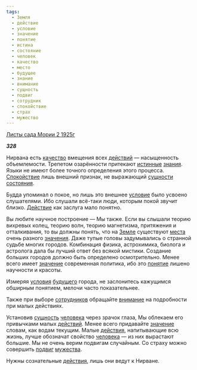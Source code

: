 ```yaml
---
tags:
  - Земля
  - действие
  - условие
  - значение
  - понятие
  - истина
  - состояние
  - человек
  - качество
  - место
  - будущее
  - знание
  - внимание
  - сущность
  - подвиг
  - сотрудник
  - спокойствие
  - страх
  - мужество
---
```

[Листы сада Мории 2 1925г](https://127.0.0.1:4002/agni/1925)

___328___

Нирвана есть [качество](../../../tags/#качество) вмещения всех [действий](../../../tags/#действие) — насыщенность объемлемости. Трепетом озарённости притекают [истинные](../../../tags/#истина) [знания](../../../tags/#знание). Языки не имеют более точного определения этого процесса. [Спокойствие](../../../tags/#спокойствие) лишь внешний признак, не выражающий [сущности](../../../tags/#[сущность](../../../tags/#сущность)) [состояния](../../../tags/#состояние).   

Будда упоминал о покое, но лишь это внешнее [условие](../../../tags/#условие) было усвоено слушателями. Ибо слушали всё-таки люди, которым покой звучит близко. [Действие](../../../tags/#действие) как заслуга мало понятно.   

Вы любите научное построение — Мы также. Если вы слышали теорию вихревых колец, теорию волн, теорию магнетизма, притяжения и отталкивания, то вы должны понять, что на [Земле](../../../tags/#Земля) существуют [места](../../../tags/#место) очень разного [значения](../../../tags/#[значение](../../../tags/#значение)). Даже тупые головы задумывались о странной судьбе многих городов. Комбинация физика, астрохимика, биолога и астролога дала бы лучший ответ без всякой мистики. Создание больших городов должно быть определено осмотрительно. Менее всего имеет [значение](../../../tags/#значение) современная политика, ибо это [понятие](../../../tags/#понятие) лишено научности и красоты.   

Измеряя [условия](../../../tags/#условие) [будущего](../../../tags/#будущее) города, не заслонитесь кажущимся обширным понятием, мелочи часто показательнее.   

Также при выборе [сотрудников](../../../tags/#сотрудник) обращайте [внимание](../../../tags/#внимание) на подробности при малых действиях.   

Установив [сущность](../../../tags/#сущность) [человека](../../../tags/#человек) через зрачок глаза, Мы облекаем его привычками малых [действий](../../../tags/#действие). Менее всего придавайте [значение](../../../tags/#значение) словам, как водам текущим. Малые [действия](../../../tags/#действие), напитывающие всю жизнь, лучше обозначат свойство [человека](../../../tags/#человек) — из них вырастают большие. Мы не очень верим подвигам случайным. Со страху можно совершить [подвиг](../../../tags/#подвиг) [мужества](../../../tags/#мужество).   

Нужны сознательные [действия](../../../tags/#действие), лишь они ведут к Нирване.   

